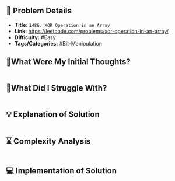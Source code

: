 ## 📝 Problem Details

- **Title:** `1486. XOR Operation in an Array`
- **Link:** https://leetcode.com/problems/xor-operation-in-an-array/
- **Difficulty:** #Easy 
- **Tags/Categories:** #Bit-Manipulation 

## 💭What Were My Initial Thoughts?

```

```

## 🤔What Did I Struggle With?

```

```

## 💡 Explanation of Solution

```

```

## ⌛ Complexity Analysis

```

```

## 💻 Implementation of Solution

```cpp

```